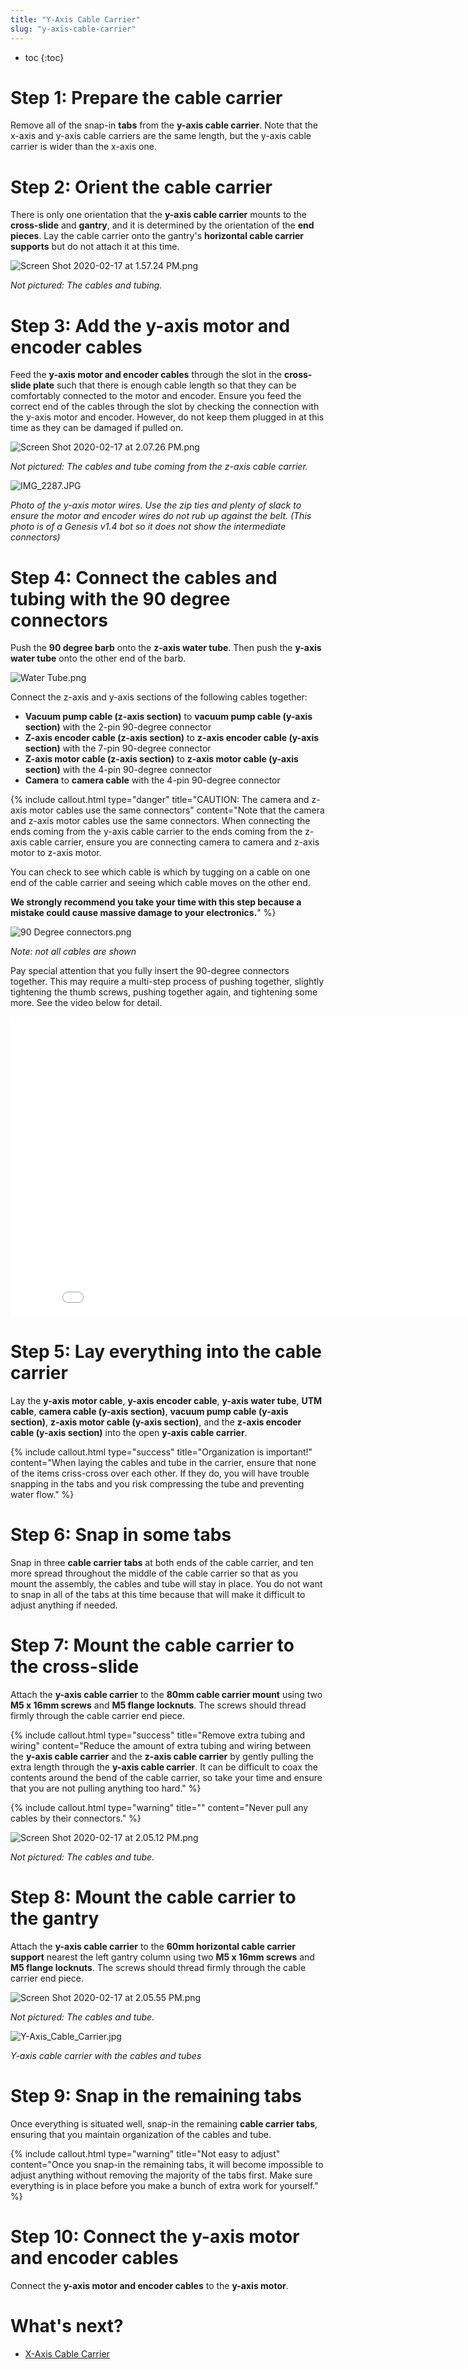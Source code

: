 ```yaml
---
title: "Y-Axis Cable Carrier"
slug: "y-axis-cable-carrier"
---
```


* toc
{:toc}


# Step 1: Prepare the cable carrier

Remove all of the snap-in **tabs** from the **y-axis cable carrier**. Note that the x-axis and y-axis cable carriers are the same length, but the y-axis cable carrier is wider than the x-axis one.

# Step 2: Orient the cable carrier

There is only one orientation that the **y-axis cable carrier** mounts to the **cross-slide** and **gantry**, and it is determined by the orientation of the **end pieces**. Lay the cable carrier onto the gantry's **horizontal cable carrier supports** but do not attach it at this time.

![Screen Shot 2020-02-17 at 1.57.24 PM.png](Screen_Shot_2020-02-17_at_1.57.24_PM.png)

_Not pictured: The cables and tubing._



# Step 3: Add the y-axis motor and encoder cables

Feed the **y-axis motor and encoder cables** through the slot in the **cross-slide plate** such that there is enough cable length so that they can be comfortably connected to the motor and encoder. Ensure you feed the correct end of the cables through the slot by checking the connection with the y-axis motor and encoder. However, do not keep them plugged in at this time as they can be damaged if pulled on.

![Screen Shot 2020-02-17 at 2.07.26 PM.png](Screen_Shot_2020-02-17_at_2.07.26_PM.png)

_Not pictured: The cables and tube coming from the z-axis cable carrier._



![IMG_2287.JPG](IMG_2287.JPG)

_Photo of the y-axis motor wires. Use the zip ties and plenty of slack to ensure the motor and encoder wires do not rub up against the belt. (This photo is of a Genesis v1.4 bot so it does not show the intermediate connectors)_



# Step 4: Connect the cables and tubing with the 90 degree connectors

Push the **90 degree barb** onto the **z-axis water tube**. Then push the **y-axis water tube** onto the other end of the barb.

![Water Tube.png](Water_Tube.png)

Connect the z-axis and y-axis sections of the following cables together:
  * **Vacuum pump cable (z-axis section)** to **vacuum pump cable (y-axis section)** with the 2-pin 90-degree connector
  * **Z-axis encoder cable (z-axis section)** to **z-axis encoder cable (y-axis section)** with the 7-pin 90-degree connector
  * **Z-axis motor cable (z-axis section)** to **z-axis motor cable (y-axis section)** with the 4-pin 90-degree connector
  * **Camera** to **camera cable** with the 4-pin 90-degree connector

{%
include callout.html
type="danger"
title="CAUTION: The camera and z-axis motor cables use the same connectors"
content="Note that the camera and z-axis motor cables use the same connectors. When connecting the ends coming from the y-axis cable carrier to the ends coming from the z-axis cable carrier, ensure you are connecting camera to camera and z-axis motor to z-axis motor.

You can check to see which cable is which by tugging on a cable on one end of the cable carrier and seeing which cable moves on the other end.

**We strongly recommend you take your time with this step because a mistake could cause massive damage to your electronics.**"
%}



![90 Degree connectors.png](90_Degree_connectors.png)

_Note: not all cables are shown_

Pay special attention that you fully insert the 90-degree connectors together. This may require a multi-step process of pushing together, slightly tightening the thumb screws, pushing together again, and tightening some more. See the video below for detail.

<iframe class="embedly-embed" src="//cdn.embedly.com/widgets/media.html?src=https%3A%2F%2Fwww.youtube.com%2Fembed%2FrPqgmoE3PbI%3Ffeature%3Doembed&display_name=YouTube&url=https%3A%2F%2Fwww.youtube.com%2Fwatch%3Fv%3DrPqgmoE3PbI&image=https%3A%2F%2Fi.ytimg.com%2Fvi%2FrPqgmoE3PbI%2Fhqdefault.jpg&key=f2aa6fc3595946d0afc3d76cbbd25dc3&type=text%2Fhtml&schema=youtube" width="854" height="480" scrolling="no" title="YouTube embed" frameborder="0" allow="autoplay; fullscreen" allowfullscreen="true"></iframe>



# Step 5: Lay everything into the cable carrier

Lay the **y-axis motor cable**, **y-axis encoder cable**, **y-axis water tube**, **UTM cable**, **camera cable (y-axis section)**, **vacuum pump cable (y-axis section)**, **z-axis motor cable (y-axis section)**, and the **z-axis encoder cable (y-axis section)** into the open **y-axis cable carrier**.

{%
include callout.html
type="success"
title="Organization is important!"
content="When laying the cables and tube in the carrier, ensure that none of the items criss-cross over each other. If they do, you will have trouble snapping in the tabs and you risk compressing the tube and preventing water flow."
%}



# Step 6: Snap in some tabs

Snap in three **cable carrier tabs** at both ends of the cable carrier, and ten more spread throughout the middle of the cable carrier so that as you mount the assembly, the cables and tube will stay in place. You do not want to snap in all of the tabs at this time because that will make it difficult to adjust anything if needed.

# Step 7: Mount the cable carrier to the cross-slide

Attach the **y-axis cable carrier** to the **80mm cable carrier mount** using two **M5 x 16mm screws** and **M5 flange locknuts**. The screws should thread firmly through the cable carrier end piece.

{%
include callout.html
type="success"
title="Remove extra tubing and wiring"
content="Reduce the amount of extra tubing and wiring between the **y-axis cable carrier** and the **z-axis cable carrier** by gently pulling the extra length through the **y-axis cable carrier**. It can be difficult to coax the contents around the bend of the cable carrier, so take your time and ensure that you are not pulling anything too hard."
%}



{%
include callout.html
type="warning"
title=""
content="Never pull any cables by their connectors."
%}



![Screen Shot 2020-02-17 at 2.05.12 PM.png](Screen_Shot_2020-02-17_at_2.05.12_PM.png)

_Not pictured: The cables and tube._



# Step 8: Mount the cable carrier to the gantry

Attach the **y-axis cable carrier** to the **60mm horizontal cable carrier support** nearest the left gantry column using two **M5 x 16mm screws** and **M5 flange locknuts**. The screws should thread firmly through the cable carrier end piece.

![Screen Shot 2020-02-17 at 2.05.55 PM.png](Screen_Shot_2020-02-17_at_2.05.55_PM.png)

_Not pictured: The cables and tube._



![Y-Axis_Cable_Carrier.jpg](Y-Axis_Cable_Carrier.jpg)

_Y-axis cable carrier with the cables and tubes_



# Step 9: Snap in the remaining tabs

Once everything is situated well, snap-in the remaining **cable carrier tabs**, ensuring that you maintain organization of the cables and tube.

{%
include callout.html
type="warning"
title="Not easy to adjust"
content="Once you snap-in the remaining tabs, it will become impossible to adjust anything without removing the majority of the tabs first. Make sure everything is in place before you make a bunch of extra work for yourself."
%}

# Step 10: Connect the y-axis motor and encoder cables
Connect the **y-axis motor and encoder cables** to the **y-axis motor**.

# What's next?

 * [X-Axis Cable Carrier](../cables-and-tubing/x-axis-cable-carrier.md)
